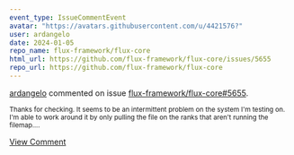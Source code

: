 ```yaml
---
event_type: IssueCommentEvent
avatar: "https://avatars.githubusercontent.com/u/4421576?"
user: ardangelo
date: 2024-01-05
repo_name: flux-framework/flux-core
html_url: https://github.com/flux-framework/flux-core/issues/5655
repo_url: https://github.com/flux-framework/flux-core
---
```


<a href='https://github.com/ardangelo' target='_blank'>ardangelo</a> commented on issue <a href='https://github.com/flux-framework/flux-core/issues/5655' target='_blank'>flux-framework/flux-core#5655</a>.

<small>Thanks for checking. It seems to be an intermittent problem on the system I'm testing on. I'm able to work around it by only pulling the file on the ranks that aren't running the filemap....</small>

<a href='https://github.com/flux-framework/flux-core/issues/5655' target='_blank'>View Comment</a>